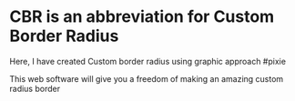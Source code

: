 # CBR is an abbreviation for Custom Border Radius

Here, I have created Custom border radius using graphic approach #pixie

This web software will give you a freedom of making an amazing custom radius border
